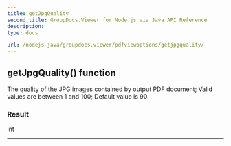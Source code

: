 ```yaml
---
title: getJpgQuality
second_title: GroupDocs.Viewer for Node.js via Java API Reference
description: 
type: docs

url: /nodejs-java/groupdocs.viewer/pdfviewoptions/getjpgquality/
---
```


## getJpgQuality()  function

 The quality of the JPG images contained by output PDF document;
 Valid values are between 1 and 100;
 Default value is 90.
 

### Result
int


---


